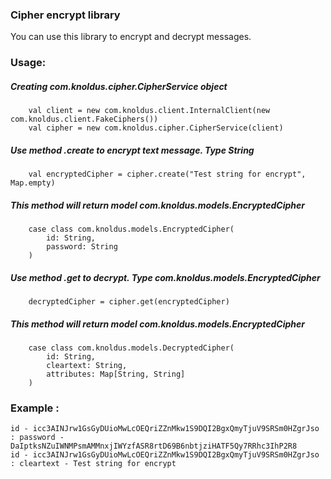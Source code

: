 ### Cipher encrypt library

You can use this library to encrypt and decrypt messages.

### Usage:

##### Creating com.knoldus.cipher.CipherService object 
```
    val client = new com.knoldus.client.InternalClient(new com.knoldus.client.FakeCiphers())
    val cipher = new com.knoldus.cipher.CipherService(client)
```
##### Use method .create to encrypt text message. Type String
```
    val encryptedCipher = cipher.create("Test string for encrypt", Map.empty)
```
##### This method will return model com.knoldus.models.EncryptedCipher
```
    case class com.knoldus.models.EncryptedCipher(
        id: String,
        password: String
    )
```    
##### Use method .get to decrypt. Type com.knoldus.models.EncryptedCipher
```
    decryptedCipher = cipher.get(encryptedCipher)
```
##### This method will return model com.knoldus.models.EncryptedCipher
```
    case class com.knoldus.models.DecryptedCipher(
        id: String,
        cleartext: String,
        attributes: Map[String, String]
    )
```

### Example :
```
id - icc3AINJrw1GsGyDUioMwLcOEQriZZnMkw1S9DQI2BgxQmyTjuV9SRSm0HZgrJso : password - DaIptksNZuIWNMPsmAMMnxjIWYzfASR8rtD69B6nbtjziHATF5Qy7RRhc3IhP2R8
id - icc3AINJrw1GsGyDUioMwLcOEQriZZnMkw1S9DQI2BgxQmyTjuV9SRSm0HZgrJso : cleartext - Test string for encrypt
```